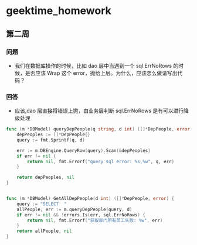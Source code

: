 # geektime_homework

## 第二周
### 问题
+ 我们在数据库操作的时候，比如 dao 层中当遇到一个 sql.ErrNoRows 的时候，是否应该 Wrap 这个 error，抛给上层。为什么，应该怎么做请写出代码？

### 回答
+ 应该,dao 层直接将错误上抛，由业务层判断 sql.ErrNoRows 是有可以进行降级处理

```go
func (m *DBModel) queryDepPeople(q string, d int) ([]*DepPeople, error) {
    depPeoples := []*DepPeople{}
    query := fmt.Sprintf(q, d)

    err := m.DBEngine.QueryRow(query).Scan(&depPeoples)
    if err != nil {
        return nil, fmt.Errorf("query sql error: %s,%w", q, err)
    }

    return depPeoples, nil
}


func (m *DBModel) GetAllDepPeople(d int) ([]*DepPeople, error) {
    query := "SELECT  "
    allPeople, err := m.queryDepPeople(query, d)
    if err != nil && !errors.Is(err, sql.ErrNoRows) {
        return nil, fmt.Errorf("获取部门所有员工失败: %w", err)
    }
    return allPeople, nil
}
```
